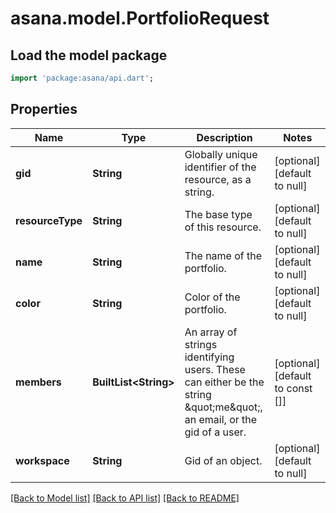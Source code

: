 # asana.model.PortfolioRequest

## Load the model package
```dart
import 'package:asana/api.dart';
```

## Properties
Name | Type | Description | Notes
------------ | ------------- | ------------- | -------------
**gid** | **String** | Globally unique identifier of the resource, as a string. | [optional] [default to null]
**resourceType** | **String** | The base type of this resource. | [optional] [default to null]
**name** | **String** | The name of the portfolio. | [optional] [default to null]
**color** | **String** | Color of the portfolio. | [optional] [default to null]
**members** | **BuiltList&lt;String&gt;** | An array of strings identifying users. These can either be the string \&quot;me\&quot;, an email, or the gid of a user. | [optional] [default to const []]
**workspace** | **String** | Gid of an object. | [optional] [default to null]

[[Back to Model list]](../README.md#documentation-for-models) [[Back to API list]](../README.md#documentation-for-api-endpoints) [[Back to README]](../README.md)


